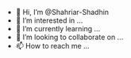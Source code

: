 - 👋 Hi, I’m @Shahriar-Shadhin
- 👀 I’m interested in ...
- 🌱 I’m currently learning ...
- 💞️ I’m looking to collaborate on ...
- 📫 How to reach me ...

<!---
Shahriar-Shadhin/Shahriar-Shadhin is a ✨ special ✨ repository because its `README.md` (this file) appears on your GitHub profile.
You can click the Preview link to take a look at your changes.
--->
